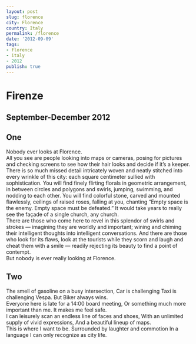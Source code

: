 ```yaml
---
layout: post
slug: florence
city: Florence
country: Italy
permalink: /florence
date: '2012-09-09'
tags:
- florence
- italy
- 2012
publish: true
---
```

<h1 class="title">Firenze</h1>
<h2 class="subtitle">September-December 2012</h2>

<section class="poem-one">
<h2>One</h2>
<p>
Nobody ever looks at Florence.
<br>
All you see are people looking into maps or cameras, posing for pictures and checking screens to see how their hair looks and decide if it’s a keeper.
<br>
There is so much missed detail intricately woven and neatly stitched into every wrinkle of this city: each square centimeter sullied with sophistication. You will find finely flirting florals in geometric arrangement, in between circles and polygons and swirls, jumping, swimming, and nodding to each other. You will find colorful stone, carved and mounted flawlessly, ceilings of raised roses, falling at you, chanting “Empty space is the enemy. Empty space must be defeated.” It would take years to really see the façade of a single church, any church.
<br>
There are those who come here to revel in this splendor of swirls and strokes — imagining they are worldly and important; wining and chiming their intelligent thoughts into intelligent conversations. And there are those who look for its flaws, look at the tourists while they scorn and laugh and cheat them with a smile — readily rejecting its beauty to find a point of contempt.
<br>
But nobody is ever really looking at Florence.
</p>
</section>

<!-- <section class="image-gallery">
  <img class="from-duomo" src="../../img/florence/fromduomo.jpg" alt="top of the duomo">
  <img class="ponte-vecchio" src="../../img/florence/pontevecchio.jpg" alt="ponte vecchio">
  <img class="top-of-city" src="../../img/florence/topofcity.jpg" alt="top of the city">
</section> -->

<section class="poem-two">
<h2>Two</h2>
<p>
The smell of gasoline on a busy intersection,
Car is challenging Taxi is challenging Vespa.
But Biker always wins.
<br>
Everyone here is late for a 14:00 board meeting,
Or something much more important than me.
It makes me feel safe.
<br>
I can leisurely scan an endless line of faces and shoes,
With an unlimited supply of vivid expressions,
And a beautiful lineup of maps.
<br>
This is where I want to be.
Surrounded by laughter and commotion
In a language I can only recognize as city life.
</p>
</section>

<div class="sketch"></div>
